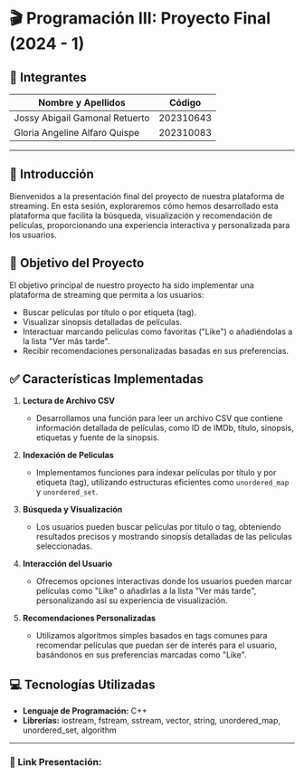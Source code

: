 # 🎬 Programación III: Proyecto Final (2024 - 1)

## 🧮 Integrantes

| Nombre y Apellidos             | Código    |
|--------------------------------|-----------|
| Jossy Abigail Gamonal Retuerto | 202310643 |
| Gloria Angeline Alfaro Quispe  | 202310083 |

---


## 📌 Introducción
Bienvenidos a la presentación final del proyecto de nuestra plataforma de streaming. En esta sesión, exploraremos cómo hemos desarrollado esta plataforma que facilita la búsqueda, visualización y recomendación de películas, proporcionando una experiencia interactiva y personalizada para los usuarios.

## 🎯 Objetivo del Proyecto
El objetivo principal de nuestro proyecto ha sido implementar una plataforma de streaming que permita a los usuarios:
- Buscar películas por título o por etiqueta (tag).
- Visualizar sinopsis detalladas de películas.
- Interactuar marcando películas como favoritas ("Like") o añadiéndolas a la lista "Ver más tarde".
- Recibir recomendaciones personalizadas basadas en sus preferencias.

## ✅ Características Implementadas

1. **Lectura de Archivo CSV**
    - Desarrollamos una función para leer un archivo CSV que contiene información detallada de películas, como ID de IMDb, título, sinopsis, etiquetas y fuente de la sinopsis.

2. **Indexación de Películas**
    - Implementamos funciones para indexar películas por título y por etiqueta (tag), utilizando estructuras eficientes como `unordered_map` y `unordered_set`.

3. **Búsqueda y Visualización**
    - Los usuarios pueden buscar películas por título o tag, obteniendo resultados precisos y mostrando sinopsis detalladas de las películas seleccionadas.

4. **Interacción del Usuario**
    - Ofrecemos opciones interactivas donde los usuarios pueden marcar películas como "Like" o añadirlas a la lista "Ver más tarde", personalizando así su experiencia de visualización.

5. **Recomendaciones Personalizadas**
    - Utilizamos algoritmos simples basados en tags comunes para recomendar películas que puedan ser de interés para el usuario, basándonos en sus preferencias marcadas como "Like".

## 💻 Tecnologías Utilizadas
- **Lenguaje de Programación:** C++
- **Librerías:** iostream, fstream, sstream, vector, string, unordered_map, unordered_set, algorithm
---
### 🔗 Link Presentación:
